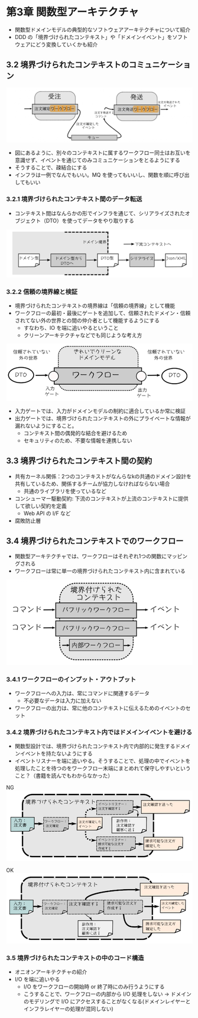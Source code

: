 # 第3章 関数型アーキテクチャ

- 関数型ドメインモデルの典型的なソフトウェアアーキテクチャについて紹介
- DDD の「境界づけられたコンテキスト」や「ドメインイベント」をソフトウェアにどう変換していくかも紹介

## 3.2 境界づけられたコンテキストのコミュニケーション

![3-1.png](3-1.png)

- 図にあるように、別々のコンテキストに属するワークフロー同士はお互いを意識せず、イベントを通じてのみコミュニケーションをとるようにする
- そうすることで、疎結合にする
- インフラは一例でなんでもいい。MQ を使ってもいいし、関数を順に呼び出してもいい

### 3.2.1 境界づけられたコンテキスト間のデータ転送

- コンテキスト間はなんらかの形でインフラを通じて、シリアライズされたオブジェクト（DTO）を使ってデータをやり取りする

![3-2.png](3-2.png)

### 3.2.2 信頼の境界線と検証

- 境界づけられたコンテキストの境界線は「信頼の境界線」として機能
- ワークフローの最初・最後にゲートを追加して、信頼されたドメイン・信頼されてない外の世界との間の仲介者として機能するようにする
    - すなわち、IO を端に追いやるということ
    - クリーンアーキテクチャなどでも同じような考え方

![3-3.png](3-3.png)

- 入力ゲートでは、入力がドメインモデルの制約に適合しているか常に検証
- 出力ゲートでは、境界づけられたコンテキストの外にプライベートな情報が漏れないようにすること。
    - コンテキスト間の偶発的な結合を避けるため
    - セキュリティのため、不要な情報を連携しない

## 3.3 境界づけられたコンテキスト間の契約

- 共有カーネル関係：2つのコンテキストがなんらなkの共通のドメイン設計を共有しているため、関係するチームが協力しなければならない場合
    - 共通のライブラリを使っているなど
- コンシューマー駆動契約: 下流のコンテキストが上流のコンテキストに提供して欲しい契約を定義
    - Web API の I/F など
- 腐敗防止層

## 3.4 境界づけられたコンテキストでのワークフロー

- 関数型アーキテクチャでは、ワークフローはそれぞれ1つの関数にマッピングされる
- ワークフローは常に単一の境界づけられたコンテキスト内に含まれている

![3-4.png](3-4.png)

### 3.4.1 ワークフローのインプット・アウトプット

- ワークフローへの入力は、常にコマンドに関連するデータ
    - 不必要なデータは入力に加えない
- ワークフローの出力は、常に他のコンテキストに伝えるためのイベントのセット

### 3.4.2 境界づけられたコンテキスト内ではドメインイベントを避ける

- 関数型設計では、境界づけられたコンテキスト内で内部的に発生するドメインイベントを持たないようにする
- イベントリスナーを端に追いやる。そうすることで、処理の中でイベントを処理したことを待つのをワークフロー末端にまとめれて保守しやすいということ？（書籍を読んでもわからなかった）

NG
![3-5.png](3-5.png)

OK
![3-6.png](3-6.png)


### 3.5 境界づけられたコンテキストの中のコード構造

- オニオンアーキテクチャの紹介
- I/O を端に追いやる
    - I/O をワークフローの開始時 or 終了時にのみ行うようにする
    - こうすることで、ワークフローの内部から I/O 処理をしない -> ドメインのモデリングで I/O にアクセスすることがなくなる(ドメインレイヤーとインフラレイヤーの処理が混同しない)
